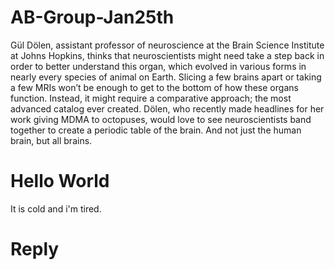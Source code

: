 # AB-Group-Jan25th
Gül Dölen, assistant professor of neuroscience at the Brain Science Institute at Johns Hopkins, thinks that neuroscientists might need take a step back in order to better understand this organ, which evolved in various forms in nearly every species of animal on Earth. Slicing a few brains apart or taking a few MRIs won’t be enough to get to the bottom of how these organs function. Instead, it might require a comparative approach; the most advanced catalog ever created. Dölen, who recently made headlines for her work giving MDMA to octopuses, would love to see neuroscientists band together to create a periodic table of the brain. And not just the human brain, but all brains.
# Hello World
  It is cold and i'm tired.
# Reply
